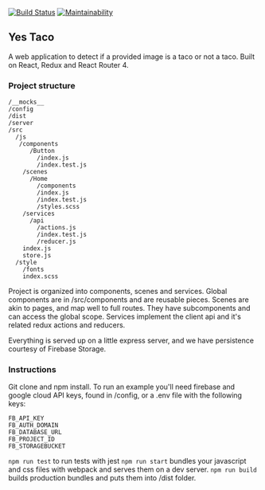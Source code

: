 [![Build Status](https://travis-ci.org/AlbertoALopez/yes-taco.svg?branch=master)](https://travis-ci.org/AlbertoALopez/yes-taco)
[![Maintainability](https://api.codeclimate.com/v1/badges/86a347fe02ffb2874563/maintainability)](https://codeclimate.com/github/AlbertoALopez/yes-taco/maintainability)

## Yes Taco

A web application to detect if a provided image is a taco or not a taco. Built on React, Redux and React Router 4.

### Project structure
```
/__mocks__
/config
/dist
/server
/src
  /js      
   /components 
      /Button
        /index.js
        /index.test.js
    /scenes
      /Home 
        /components 
        /index.js
        /index.test.js
        /styles.scss
    /services
      /api
        /actions.js
        /index.test.js
        /reducer.js
    index.js 
    store.js
  /style
    /fonts
    index.scss
 ```
Project is organized into components, scenes and services. Global components are in /src/components and are reusable pieces.
Scenes are akin to pages, and map well to full routes. They have subcomponents and can access the global scope. Services
implement the client api and it's related redux actions and reducers.

Everything is served up on a little express server, and we have persistence courtesy of Firebase Storage. 

### Instructions
Git clone and npm install. To run an example you'll need firebase and google cloud API keys, found in /config, or a .env file with the following keys:
```
FB_API_KEY
FB_AUTH_DOMAIN
FB_DATABASE_URL
FB_PROJECT_ID
FB_STORAGEBUCKET
```
`npm run test` to run tests with jest 
`npm run start` bundles your javascript and css files with webpack and serves them on a dev server.
`npm run build` builds production bundles and puts them into /dist folder.
